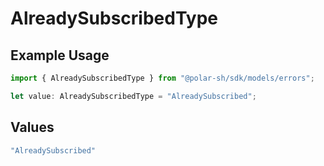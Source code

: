 # AlreadySubscribedType

## Example Usage

```typescript
import { AlreadySubscribedType } from "@polar-sh/sdk/models/errors";

let value: AlreadySubscribedType = "AlreadySubscribed";
```

## Values

```typescript
"AlreadySubscribed"
```